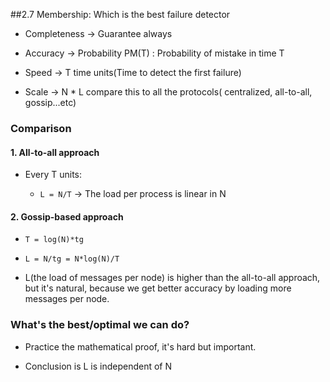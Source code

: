 ##2.7 Membership: Which is the best failure detector

- Completeness -> Guarantee always

- Accuracy -> Probability PM(T) : Probability of mistake in time T

- Speed -> T time units(Time to detect the first failure)

- Scale -> N * L compare this to all the protocols( centralized, all-to-all, gossip...etc)

### Comparison

#### 1. All-to-all approach

- Every T units:
    
    - `L = N/T` -> The load per process is linear in N

#### 2. Gossip-based approach

- `T = log(N)*tg`

- `L = N/tg = N*log(N)/T`

- L(the load of messages per node) is higher than the all-to-all approach, but it's natural, because we get better accuracy by loading more messages per node.

### What's the best/optimal we can do?

- Practice the mathematical proof, it's hard but important.

- Conclusion is L is independent of N
